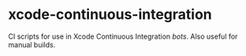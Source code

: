 # xcode-continuous-integration
CI scripts for use in Xcode Continuous Integration *bots*.  Also useful for manual builds.
